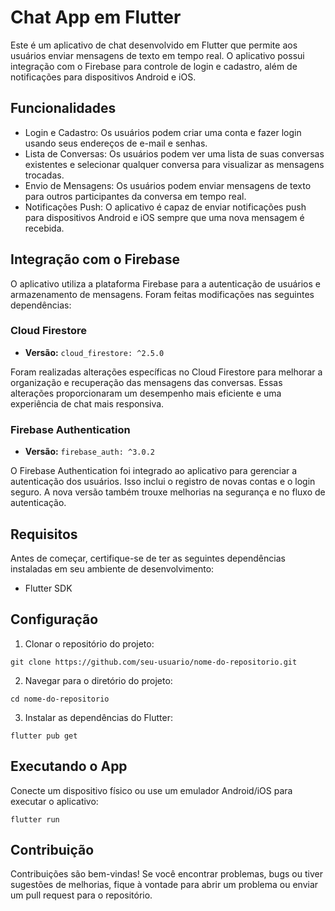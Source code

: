 # Chat App em Flutter

Este é um aplicativo de chat desenvolvido em Flutter que permite aos usuários enviar mensagens de texto em tempo real. O aplicativo possui integração com o Firebase para controle de login e cadastro, além de notificações para dispositivos Android e iOS.

## Funcionalidades

- Login e Cadastro: Os usuários podem criar uma conta e fazer login usando seus endereços de e-mail e senhas.
- Lista de Conversas: Os usuários podem ver uma lista de suas conversas existentes e selecionar qualquer conversa para visualizar as mensagens trocadas.
- Envio de Mensagens: Os usuários podem enviar mensagens de texto para outros participantes da conversa em tempo real.
- Notificações Push: O aplicativo é capaz de enviar notificações push para dispositivos Android e iOS sempre que uma nova mensagem é recebida.

## Integração com o Firebase

O aplicativo utiliza a plataforma Firebase para a autenticação de usuários e armazenamento de mensagens. Foram feitas modificações nas seguintes dependências:

### Cloud Firestore

- **Versão:** `cloud_firestore: ^2.5.0`


Foram realizadas alterações específicas no Cloud Firestore para melhorar a organização e recuperação das mensagens das conversas. Essas alterações proporcionaram um desempenho mais eficiente e uma experiência de chat mais responsiva.

### Firebase Authentication

- **Versão:** `firebase_auth: ^3.0.2`

O Firebase Authentication foi integrado ao aplicativo para gerenciar a autenticação dos usuários. Isso inclui o registro de novas contas e o login seguro. A nova versão também trouxe melhorias na segurança e no fluxo de autenticação.

## Requisitos

Antes de começar, certifique-se de ter as seguintes dependências instaladas em seu ambiente de desenvolvimento:

- Flutter SDK

## Configuração

1. Clonar o repositório do projeto:

```
git clone https://github.com/seu-usuario/nome-do-repositorio.git
```

2. Navegar para o diretório do projeto:

```
cd nome-do-repositorio
```

3. Instalar as dependências do Flutter:

```
flutter pub get
```

## Executando o App

Conecte um dispositivo físico ou use um emulador Android/iOS para executar o aplicativo:

```
flutter run
```

## Contribuição

Contribuições são bem-vindas! Se você encontrar problemas, bugs ou tiver sugestões de melhorias, fique à vontade para abrir um problema ou enviar um pull request para o repositório.